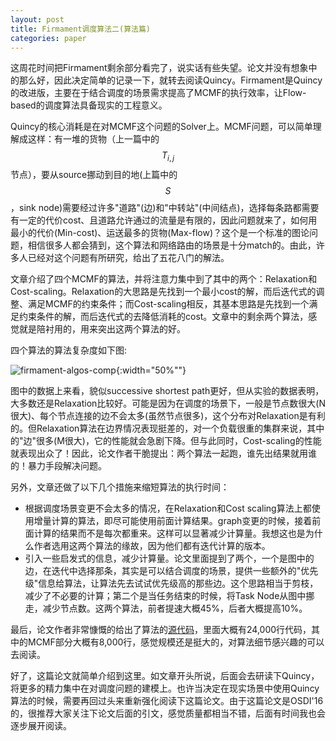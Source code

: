 ```yaml
---
layout: post
title: Firmament调度算法二(算法篇)
categories: paper
---
```


这周花时间把Firmament剩余部分看完了，说实话有些失望。论文并没有想象中的那么好，因此决定简单的记录一下，就转去阅读Quincy。Firmament是Quincy的改进版，主要在于结合调度的场景需求提高了MCMF的执行效率，让Flow-based的调度算法具备现实的工程意义。

Quincy的核心消耗是在对MCMF这个问题的Solver上。MCMF问题，可以简单理解成这样：有一堆的货物（上一篇中的$$T_{i,j}$$节点），要从source挪动到目的地(上篇中的$$S$$，sink node)需要经过许多"道路"(边)和"中转站"(中间结点)，选择每条路都需要有一定的代价cost、且道路允许通过的流量是有限的，因此问题就来了，如何用最小的代价(Min-cost)、运送最多的货物(Max-flow)？这个是一个标准的图论问题，相信很多人都会猜到，这个算法和网络路由的场景是十分match的。由此，许多人已经对这个问题有所研究，给出了五花八门的解法。

文章介绍了四个MCMF的算法，并将注意力集中到了其中的两个：Relaxation和Cost-scaling。Relaxation的大思路是先找到一个最小cost的解，而后迭代式的调整、满足MCMF的约束条件；而Cost-scaling相反，其基本思路是先找到一个满足约束条件的解，而后迭代式的去降低消耗的cost。文章中的剩余两个算法，感觉就是陪衬用的，用来突出这两个算法的好。

四个算法的算法复杂度如下图:

![firmament-algos-comp]({{site.url}}/images/firmament-algos-complexities.png){:width="50%""}

图中的数据上来看，貌似successive shortest path更好，但从实验的数据表明，大多数还是Relaxation比较好。可能是因为在调度的场景下，一般是节点数很大(N很大)、每个节点连接的边不会太多(虽然节点很多)，这个分布对Relaxation是有利的。但Relaxation算法在边界情况表现挺差的，对一个负载很重的集群来说，其中的"边"很多(M很大)，它的性能就会急剧下降。但与此同时，Cost-scaling的性能就表现出众了！因此，论文作者干脆提出：两个算法一起跑，谁先出结果就用谁的！暴力手段解决问题。

另外，文章还做了以下几个措施来缩短算法的执行时间：
- 根据调度场景变更不会太多的情况，在Relaxation和Cost scaling算法上都使用增量计算的算法，即尽可能使用前面计算结果。graph变更的时候，接着前面计算的结果而不是每次都重来。这样可以显著减少计算量。我想这也是为什么作者选用这两个算法的缘故，因为他们都有迭代计算的版本。
- 引入一些启发式的信息，减少计算量。论文里面提到了两个，一个是图中的边，在迭代中选择那条，其实是可以结合调度的场景，提供一些额外的"优先级"信息给算法，让算法先去试试优先级高的那些边。这个思路相当于剪枝，减少了不必要的计算；第二个是当任务结束的时候，将Task Node从图中挪走，减少节点数。这两个算法，前者提速大概45%，后者大概提高10%。

最后，论文作者非常慷慨的给出了算法的[源代码](http://firmament.io)，里面大概有24,000行代码，其中的MCMF部分大概有8,000行，感觉规模还是挺大的，对算法细节感兴趣的可以去阅读。

好了，这篇论文就简单介绍到这里。如文章开头所说，后面会去研读下Quincy，将更多的精力集中在对调度问题的建模上。也许当决定在现实场景中使用Quincy算法的时候，需要再回过头来重新强化阅读下这篇论文。由于这篇论文是OSDI'16的，很推荐大家关注下论文后面的引文，感觉质量都相当不错，后面有时间我也会逐步展开阅读。
